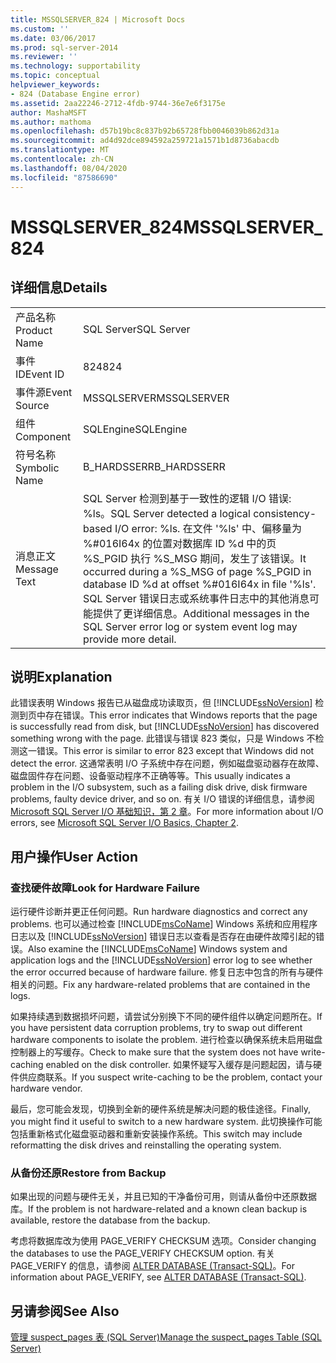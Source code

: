 ```yaml
---
title: MSSQLSERVER_824 | Microsoft Docs
ms.custom: ''
ms.date: 03/06/2017
ms.prod: sql-server-2014
ms.reviewer: ''
ms.technology: supportability
ms.topic: conceptual
helpviewer_keywords:
- 824 (Database Engine error)
ms.assetid: 2aa22246-2712-4fdb-9744-36e7e6f3175e
author: MashaMSFT
ms.author: mathoma
ms.openlocfilehash: d57b19bc8c837b92b65728fbb0046039b862d31a
ms.sourcegitcommit: ad4d92dce894592a259721a1571b1d8736abacdb
ms.translationtype: MT
ms.contentlocale: zh-CN
ms.lasthandoff: 08/04/2020
ms.locfileid: "87586690"
---
```

# <a name="mssqlserver_824"></a><span data-ttu-id="78690-102">MSSQLSERVER_824</span><span class="sxs-lookup"><span data-stu-id="78690-102">MSSQLSERVER_824</span></span>
    
## <a name="details"></a><span data-ttu-id="78690-103">详细信息</span><span class="sxs-lookup"><span data-stu-id="78690-103">Details</span></span>  
  
|||  
|-|-|  
|<span data-ttu-id="78690-104">产品名称</span><span class="sxs-lookup"><span data-stu-id="78690-104">Product Name</span></span>|<span data-ttu-id="78690-105">SQL Server</span><span class="sxs-lookup"><span data-stu-id="78690-105">SQL Server</span></span>|  
|<span data-ttu-id="78690-106">事件 ID</span><span class="sxs-lookup"><span data-stu-id="78690-106">Event ID</span></span>|<span data-ttu-id="78690-107">824</span><span class="sxs-lookup"><span data-stu-id="78690-107">824</span></span>|  
|<span data-ttu-id="78690-108">事件源</span><span class="sxs-lookup"><span data-stu-id="78690-108">Event Source</span></span>|<span data-ttu-id="78690-109">MSSQLSERVER</span><span class="sxs-lookup"><span data-stu-id="78690-109">MSSQLSERVER</span></span>|  
|<span data-ttu-id="78690-110">组件</span><span class="sxs-lookup"><span data-stu-id="78690-110">Component</span></span>|<span data-ttu-id="78690-111">SQLEngine</span><span class="sxs-lookup"><span data-stu-id="78690-111">SQLEngine</span></span>|  
|<span data-ttu-id="78690-112">符号名称</span><span class="sxs-lookup"><span data-stu-id="78690-112">Symbolic Name</span></span>|<span data-ttu-id="78690-113">B_HARDSSERR</span><span class="sxs-lookup"><span data-stu-id="78690-113">B_HARDSSERR</span></span>|  
|<span data-ttu-id="78690-114">消息正文</span><span class="sxs-lookup"><span data-stu-id="78690-114">Message Text</span></span>|<span data-ttu-id="78690-115">SQL Server 检测到基于一致性的逻辑 I/O 错误: %ls。</span><span class="sxs-lookup"><span data-stu-id="78690-115">SQL Server detected a logical consistency-based I/O error: %ls.</span></span> <span data-ttu-id="78690-116">在文件 '%ls' 中、偏移量为 %#016I64x 的位置对数据库 ID %d 中的页 %S_PGID 执行 %S_MSG 期间，发生了该错误。</span><span class="sxs-lookup"><span data-stu-id="78690-116">It occurred during a %S_MSG of page %S_PGID in database ID %d at offset %#016I64x in file '%ls'.</span></span>  <span data-ttu-id="78690-117">SQL Server 错误日志或系统事件日志中的其他消息可能提供了更详细信息。</span><span class="sxs-lookup"><span data-stu-id="78690-117">Additional messages in the SQL Server error log or system event log may provide more detail.</span></span>|  
  
## <a name="explanation"></a><span data-ttu-id="78690-118">说明</span><span class="sxs-lookup"><span data-stu-id="78690-118">Explanation</span></span>  
 <span data-ttu-id="78690-119">此错误表明 Windows 报告已从磁盘成功读取页，但 [!INCLUDE[ssNoVersion](../../includes/ssnoversion-md.md)] 检测到页中存在错误。</span><span class="sxs-lookup"><span data-stu-id="78690-119">This error indicates that Windows reports that the page is successfully read from disk, but [!INCLUDE[ssNoVersion](../../includes/ssnoversion-md.md)] has discovered something wrong with the page.</span></span> <span data-ttu-id="78690-120">此错误与错误 823 类似，只是 Windows 不检测这一错误。</span><span class="sxs-lookup"><span data-stu-id="78690-120">This error is similar to error 823 except that Windows did not detect the error.</span></span> <span data-ttu-id="78690-121">这通常表明 I/O 子系统中存在问题，例如磁盘驱动器存在故障、磁盘固件存在问题、设备驱动程序不正确等等。</span><span class="sxs-lookup"><span data-stu-id="78690-121">This usually indicates a problem in the I/O subsystem, such as a failing disk drive, disk firmware problems, faulty device driver, and so on.</span></span> <span data-ttu-id="78690-122">有关 I/O 错误的详细信息，请参阅 [Microsoft SQL Server I/O 基础知识，第 2 章](/previous-versions/sql/sql-server-2005/administrator/cc917726(v=technet.10))。</span><span class="sxs-lookup"><span data-stu-id="78690-122">For more information about I/O errors, see [Microsoft SQL Server I/O Basics, Chapter 2](/previous-versions/sql/sql-server-2005/administrator/cc917726(v=technet.10)).</span></span>  
  
## <a name="user-action"></a><span data-ttu-id="78690-123">用户操作</span><span class="sxs-lookup"><span data-stu-id="78690-123">User Action</span></span>  
  
### <a name="look-for-hardware-failure"></a><span data-ttu-id="78690-124">查找硬件故障</span><span class="sxs-lookup"><span data-stu-id="78690-124">Look for Hardware Failure</span></span>  
 <span data-ttu-id="78690-125">运行硬件诊断并更正任何问题。</span><span class="sxs-lookup"><span data-stu-id="78690-125">Run hardware diagnostics and correct any problems.</span></span> <span data-ttu-id="78690-126">也可以通过检查 [!INCLUDE[msCoName](../../includes/msconame-md.md)] Windows 系统和应用程序日志以及 [!INCLUDE[ssNoVersion](../../includes/ssnoversion-md.md)] 错误日志以查看是否存在由硬件故障引起的错误。</span><span class="sxs-lookup"><span data-stu-id="78690-126">Also examine the [!INCLUDE[msCoName](../../includes/msconame-md.md)] Windows system and application logs and the [!INCLUDE[ssNoVersion](../../includes/ssnoversion-md.md)] error log to see whether the error occurred because of hardware failure.</span></span> <span data-ttu-id="78690-127">修复日志中包含的所有与硬件相关的问题。</span><span class="sxs-lookup"><span data-stu-id="78690-127">Fix any hardware-related problems that are contained in the logs.</span></span>  
  
 <span data-ttu-id="78690-128">如果持续遇到数据损坏问题，请尝试分别换下不同的硬件组件以确定问题所在。</span><span class="sxs-lookup"><span data-stu-id="78690-128">If you have persistent data corruption problems, try to swap out different hardware components to isolate the problem.</span></span> <span data-ttu-id="78690-129">进行检查以确保系统未启用磁盘控制器上的写缓存。</span><span class="sxs-lookup"><span data-stu-id="78690-129">Check to make sure that the system does not have write-caching enabled on the disk controller.</span></span> <span data-ttu-id="78690-130">如果怀疑写入缓存是问题起因，请与硬件供应商联系。</span><span class="sxs-lookup"><span data-stu-id="78690-130">If you suspect write-caching to be the problem, contact your hardware vendor.</span></span>  
  
 <span data-ttu-id="78690-131">最后，您可能会发现，切换到全新的硬件系统是解决问题的极佳途径。</span><span class="sxs-lookup"><span data-stu-id="78690-131">Finally, you might find it useful to switch to a new hardware system.</span></span> <span data-ttu-id="78690-132">此切换操作可能包括重新格式化磁盘驱动器和重新安装操作系统。</span><span class="sxs-lookup"><span data-stu-id="78690-132">This switch may include reformatting the disk drives and reinstalling the operating system.</span></span>  
  
### <a name="restore-from-backup"></a><span data-ttu-id="78690-133">从备份还原</span><span class="sxs-lookup"><span data-stu-id="78690-133">Restore from Backup</span></span>  
 <span data-ttu-id="78690-134">如果出现的问题与硬件无关，并且已知的干净备份可用，则请从备份中还原数据库。</span><span class="sxs-lookup"><span data-stu-id="78690-134">If the problem is not hardware-related and a known clean backup is available, restore the database from the backup.</span></span>  
  
 <span data-ttu-id="78690-135">考虑将数据库改为使用 PAGE_VERIFY CHECKSUM 选项。</span><span class="sxs-lookup"><span data-stu-id="78690-135">Consider changing the databases to use the PAGE_VERIFY CHECKSUM option.</span></span> <span data-ttu-id="78690-136">有关 PAGE_VERIFY 的信息，请参阅 [ALTER DATABASE (Transact-SQL)](/sql/t-sql/statements/alter-database-transact-sql)。</span><span class="sxs-lookup"><span data-stu-id="78690-136">For information about PAGE_VERIFY, see [ALTER DATABASE &#40;Transact-SQL&#41;](/sql/t-sql/statements/alter-database-transact-sql).</span></span>  
  
## <a name="see-also"></a><span data-ttu-id="78690-137">另请参阅</span><span class="sxs-lookup"><span data-stu-id="78690-137">See Also</span></span>  
 [<span data-ttu-id="78690-138">管理 suspect_pages 表 (SQL Server)</span><span class="sxs-lookup"><span data-stu-id="78690-138">Manage the suspect_pages Table &#40;SQL Server&#41;</span></span>](../backup-restore/manage-the-suspect-pages-table-sql-server.md)  
  
  

